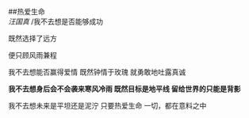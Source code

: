 ##热爱生命  
*汪国真*
/我不去想是否能够成功

既然选择了远方

便只顾风雨兼程

我不去想能否赢得爱情
既然钟情于玫瑰
就勇敢地吐露真诚

**我不去想身后会不会袭来寒风冷雨
既然目标是地平线
留给世界的只能是背影**

我不去想未来是平坦还是泥泞
只要热爱生命
一切，都在意料之中
